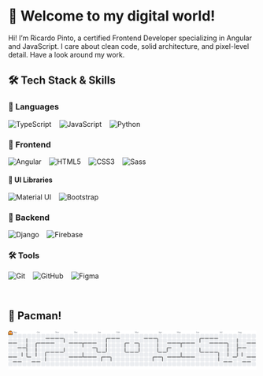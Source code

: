 # 👋 Welcome to my digital world!

Hi! I’m Ricardo Pinto, a certified Frontend Developer specializing in Angular and JavaScript. 
I care about clean code, solid architecture, and pixel-level detail. Have a look around my work.

## 🛠️ Tech Stack & Skills

### 🧠 Languages
<p align="left">
  <img src="https://skillicons.dev/icons?i=ts" height="42" alt="TypeScript" />
  <img width="8" />
  <img src="https://skillicons.dev/icons?i=javascript" height="42" alt="JavaScript" />
  <img width="8" />
  <img src="https://skillicons.dev/icons?i=python" height="42" alt="Python" />
</p>

### 🎯 Frontend
<p align="left">
  <img src="https://skillicons.dev/icons?i=angular" height="42" alt="Angular" />
  <img width="8" />
  <img src="https://skillicons.dev/icons?i=html" height="42" alt="HTML5" />
  <img width="8" />
  <img src="https://skillicons.dev/icons?i=css" height="42" alt="CSS3" />
  <img width="8" />
  <img src="https://skillicons.dev/icons?i=sass" height="42" alt="Sass" />
</p>

#### 🎨 UI Libraries
<p align="left">
  <img src="https://skillicons.dev/icons?i=materialui" height="36" alt="Material UI" />
  <img width="8" />
  <img src="https://skillicons.dev/icons?i=bootstrap" height="36" alt="Bootstrap" />
</p>

### 🧩 Backend
<p align="left">
  <img src="https://skillicons.dev/icons?i=django" height="42" alt="Django" />
  <img width="8" />
  <img src="https://skillicons.dev/icons?i=firebase" height="42" alt="Firebase" />
</p>

### 🛠️ Tools
<p align="left">
  <img src="https://skillicons.dev/icons?i=git" height="36" alt="Git" />
  <img width="8" />
  <img src="https://skillicons.dev/icons?i=github" height="36" alt="GitHub" />
  <img width="8" />
  <img src="https://skillicons.dev/icons?i=figma" height="36" alt="Figma" />
</p>

<br>

## 👾 Pacman!
<picture>
  <source media="(prefers-color-scheme: dark)" srcset="https://raw.githubusercontent.com/RicardoP-19/RicardoP-19/output/pacman-contribution-graph-dark.svg">
  <source media="(prefers-color-scheme: light)" srcset="https://raw.githubusercontent.com/RicardoP-19/RicardoP-19/output/pacman-contribution-graph.svg">
  <img alt="pacman contribution graph" src="https://raw.githubusercontent.com/RicardoP-19/RicardoP-19/output/pacman-contribution-graph.svg">
</picture>

